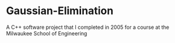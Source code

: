 # Gaussian-Elimination
A C++ software project that I completed in 2005 for a course at the Milwaukee School of Engineering
